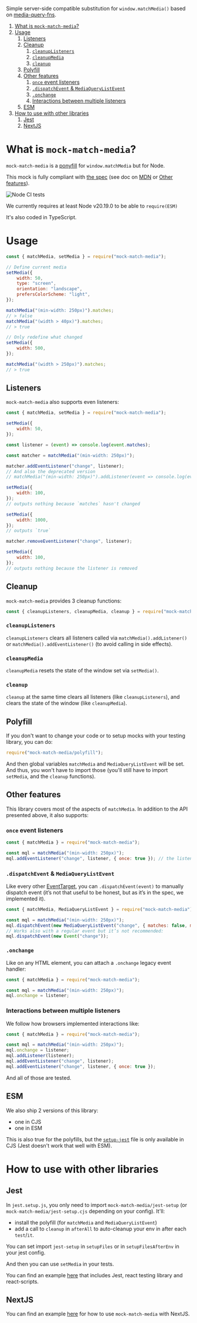 Simple server-side compatible substitution for `window.matchMedia()` based on [media-query-fns](https://github.com/tbjgolden/media-query-fns).

1. [What is `mock-match-media`?](#what-is-mock-match-media)
2. [Usage](#usage)
    1. [Listeners](#listeners)
    2. [Cleanup](#cleanup)
        1. [`cleanupListeners`](#cleanuplisteners)
        2. [`cleanupMedia`](#cleanupmedia)
        3. [`cleanup`](#cleanup-1)
    3. [Polyfill](#polyfill)
    4. [Other features](#other-features)
        1. [`once` event listeners](#once-event-listeners)
        2. [`.dispatchEvent` \& `MediaQueryListEvent`](#dispatchevent--mediaquerylistevent)
        3. [`.onchange`](#onchange)
        4. [Interactions between multiple listeners](#interactions-between-multiple-listeners)
    5. [ESM](#esm)
3. [How to use with other libraries](#how-to-use-with-other-libraries)
    1. [Jest](#jest)
    2. [NextJS](#nextjs)

# What is `mock-match-media`?

`mock-match-media` is a [ponyfill](https://github.com/sindresorhus/ponyfill) for `window.matchMedia` but for Node.

This mock is fully compliant with [the spec](https://www.w3.org/TR/mediaqueries-5/) (see doc on [MDN](https://developer.mozilla.org/en-US/docs/Web/API/Window/matchMedia) or [Other features](#other-features)).

![Node CI tests](https://github.com/Ayc0/mock-match-media/actions/workflows/main.yml/badge.svg)

We currently requires at least Node v20.19.0 to be able to `require(ESM)`

It's also coded in TypeScript.

# Usage

```js
const { matchMedia, setMedia } = require("mock-match-media");

// Define current media
setMedia({
    width: 50,
    type: "screen",
    orientation: "landscape",
    prefersColorScheme: "light",
});

matchMedia("(min-width: 250px)").matches;
// > false
matchMedia("(width > 40px)").matches;
// > true

// Only redefine what changed
setMedia({
    width: 500,
});

matchMedia("(width > 250px)").matches;
// > true
```

## Listeners

`mock-match-media` also supports even listeners:

```js
const { matchMedia, setMedia } = require("mock-match-media");

setMedia({
    width: 50,
});

const listener = (event) => console.log(event.matches);

const matcher = matchMedia("(min-width: 250px)");

matcher.addEventListener("change", listener);
// And also the deprecated version
// matchMedia("(min-width: 250px)").addListener(event => console.log(event.matches));

setMedia({
    width: 100,
});
// outputs nothing because `matches` hasn't changed

setMedia({
    width: 1000,
});
// outputs `true`

matcher.removeEventListener("change", listener);

setMedia({
    width: 100,
});
// outputs nothing because the listener is removed
```

## Cleanup

`mock-match-media` provides 3 cleanup functions:

```js
const { cleanupListeners, cleanupMedia, cleanup } = require("mock-match-media");
```

### `cleanupListeners`

`cleanupListeners` clears all listeners called via `matchMedia().addListener()` or `matchMedia().addEventListener()` (to avoid calling in side effects).

### `cleanupMedia`

`cleanupMedia` resets the state of the window set via `setMedia()`.

### `cleanup`

`cleanup` at the same time clears all listeners (like `cleanupListeners`), and clears the state of the window (like `cleanupMedia`).

## Polyfill

If you don't want to change your code or to setup mocks with your testing library, you can do:

```js
require("mock-match-media/polyfill");
```

And then global variables `matchMedia` and `MediaQueryListEvent` will be set.
And thus, you won't have to import those (you'll still have to import `setMedia`, and the `cleanup` functions).

## Other features

This library covers most of the aspects of `matchMedia`. In addition to the API presented above, it also supports:

### `once` event listeners

```js
const { matchMedia } = require("mock-match-media");

const mql = matchMedia("(min-width: 250px)");
mql.addEventListener("change", listener, { once: true }); // the listener will be removed after 1 received event
```

### `.dispatchEvent` & `MediaQueryListEvent`

Like every other [EventTarget](https://developer.mozilla.org/en-US/docs/Web/API/EventTarget), you can `.dispatchEvent(event)` to manually dispatch event (it’s not that useful to be honest, but as it’s in the spec, we implemented it).

```js
const { matchMedia, MediaQueryListEvent } = require("mock-match-media");

const mql = matchMedia("(min-width: 250px)");
mql.dispatchEvent(new MediaQueryListEvent("change", { matches: false, media: "(custom-non-valid)" }));
// Works also with a regular event but it’s not recommended:
mql.dispatchEvent(new Event("change"));
```

### `.onchange`

Like on any HTML element, you can attach a `.onchange` legacy event handler:

```js
const { matchMedia } = require("mock-match-media");

const mql = matchMedia("(min-width: 250px)");
mql.onchange = listener;
```

### Interactions between multiple listeners

We follow how browsers implemented interactions like:

```js
const { matchMedia } = require("mock-match-media");

const mql = matchMedia("(min-width: 250px)");
mql.onchange = listener;
mql.addListener(listener);
mql.addEventListener("change", listener);
mql.addEventListener("change", listener, { once: true });
```

And all of those are tested.

## ESM

We also ship 2 versions of this library:

-   one in CJS
-   one in ESM

This is also true for the polyfills, but the [`setup-jest`](#jest) file is only available in CJS (Jest doesn't work that well with ESM).

# How to use with other libraries

## Jest

In `jest.setup.js`, you only need to import `mock-match-media/jest-setup` (or `mock-match-media/jest-setup.cjs` depending on your config). It'll:

-   install the polyfill (for `matchMedia` and `MediaQueryListEvent`)
-   add a call to `cleanup` in `afterAll` to auto-cleanup your env in after each `test`/`it`.

You can set import `jest-setup` in `setupFiles` or in `setupFilesAfterEnv` in your jest config.

And then you can use `setMedia` in your tests.

You can find an example [here](https://github.com/Ayc0/mock-match-media-examples/tree/master/create-react-app) that includes Jest, react testing library and react-scripts.

## NextJS

You can find an example [here](https://github.com/Ayc0/mock-match-media-examples/tree/master/next) for how to use `mock-match-media` with NextJS.
